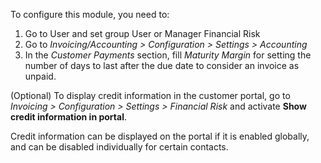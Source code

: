 To configure this module, you need to:

1.  Go to User and set group User or Manager Financial Risk
2.  Go to *Invoicing/Accounting \> Configuration \> Settings \>
    Accounting*
3.  In the *Customer Payments* section, fill *Maturity Margin* for
    setting the number of days to last after the due date to consider an
    invoice as unpaid.

(Optional) To display credit information in the customer portal,
go to *Invoicing > Configuration > Settings > Financial Risk* and activate
**Show credit information in portal**.

Credit information can be displayed on the portal if it is enabled globally,
and can be disabled individually for certain contacts.
